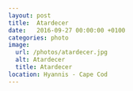 ```yaml
---
layout: post
title:  Atardecer
date:   2016-09-27 00:00:00 +0100
categories: photo
image:
  url: /photos/atardecer.jpg
  alt: Atardecer
  title: Atardecer
location: Hyannis - Cape Cod
---
```

